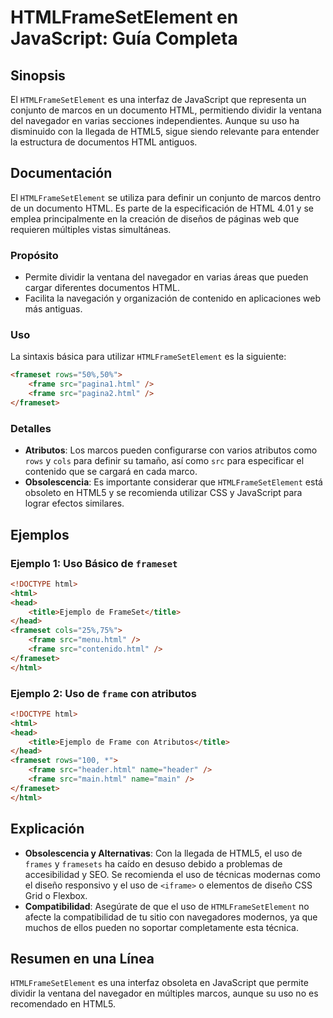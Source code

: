 <!--
Meta Description: # HTMLFrameSetElement en JavaScript: Guía Completa ## Sinopsis El `HTMLFrameSetElement` es una interfaz de JavaScript que representa un conjunto de ma...
Meta Keywords: html, uso, que, frameset, frame
-->

# HTMLFrameSetElement en JavaScript: Guía Completa

## Sinopsis
El `HTMLFrameSetElement` es una interfaz de JavaScript que representa un conjunto de marcos en un documento HTML, permitiendo dividir la ventana del navegador en varias secciones independientes. Aunque su uso ha disminuido con la llegada de HTML5, sigue siendo relevante para entender la estructura de documentos HTML antiguos.

## Documentación
El `HTMLFrameSetElement` se utiliza para definir un conjunto de marcos dentro de un documento HTML. Es parte de la especificación de HTML 4.01 y se emplea principalmente en la creación de diseños de páginas web que requieren múltiples vistas simultáneas.

### Propósito
- Permite dividir la ventana del navegador en varias áreas que pueden cargar diferentes documentos HTML.
- Facilita la navegación y organización de contenido en aplicaciones web más antiguas.

### Uso
La sintaxis básica para utilizar `HTMLFrameSetElement` es la siguiente:

```html
<frameset rows="50%,50%">
    <frame src="pagina1.html" />
    <frame src="pagina2.html" />
</frameset>
```

### Detalles
- **Atributos**: Los marcos pueden configurarse con varios atributos como `rows` y `cols` para definir su tamaño, así como `src` para especificar el contenido que se cargará en cada marco.
- **Obsolescencia**: Es importante considerar que `HTMLFrameSetElement` está obsoleto en HTML5 y se recomienda utilizar CSS y JavaScript para lograr efectos similares.

## Ejemplos
### Ejemplo 1: Uso Básico de `frameset`
```html
<!DOCTYPE html>
<html>
<head>
    <title>Ejemplo de FrameSet</title>
</head>
<frameset cols="25%,75%">
    <frame src="menu.html" />
    <frame src="contenido.html" />
</frameset>
</html>
```

### Ejemplo 2: Uso de `frame` con atributos
```html
<!DOCTYPE html>
<html>
<head>
    <title>Ejemplo de Frame con Atributos</title>
</head>
<frameset rows="100, *">
    <frame src="header.html" name="header" />
    <frame src="main.html" name="main" />
</frameset>
</html>
```

## Explicación
- **Obsolescencia y Alternativas**: Con la llegada de HTML5, el uso de `frames` y `framesets` ha caído en desuso debido a problemas de accesibilidad y SEO. Se recomienda el uso de técnicas modernas como el diseño responsivo y el uso de `<iframe>` o elementos de diseño CSS Grid o Flexbox.
- **Compatibilidad**: Asegúrate de que el uso de `HTMLFrameSetElement` no afecte la compatibilidad de tu sitio con navegadores modernos, ya que muchos de ellos pueden no soportar completamente esta técnica.

## Resumen en una Línea
`HTMLFrameSetElement` es una interfaz obsoleta en JavaScript que permite dividir la ventana del navegador en múltiples marcos, aunque su uso no es recomendado en HTML5.